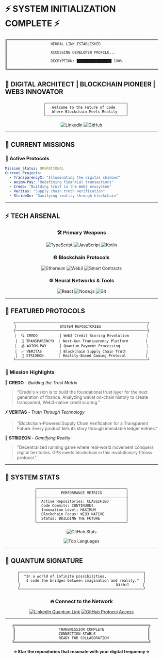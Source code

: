 # ⚡ SYSTEM INITIALIZATION COMPLETE ⚡

```
╔══════════════════════════════════════════════════════════════════════╗
║                    NEURAL LINK ESTABLISHED                          ║
║                    ACCESSING DEVELOPER PROFILE...                   ║
║                    DECRYPTION: ████████████████ 100%                ║
╚══════════════════════════════════════════════════════════════════════╝
```

## 🔬 **DIGITAL ARCHITECT | BLOCKCHAIN PIONEER | WEB3 INNOVATOR**

<div align="center">
  
```ascii
    ╭─────────────────────────────────────╮
    │   Welcome to the Future of Code     │
    │   Where Blockchain Meets Reality    │
    ╰─────────────────────────────────────╯
```

[![LinkedIn](https://img.shields.io/badge/LinkedIn-0077B5?style=for-the-badge&logo=linkedin&logoColor=white)](https://www.linkedin.com/in/nikhhil07/)
[![GitHub](https://img.shields.io/badge/GitHub-100000?style=for-the-badge&logo=github&logoColor=white)](https://github.com/nikhlu07)

</div>

---

## 🌌 **CURRENT MISSIONS**

### 🔮 **Active Protocols**
```yaml
Mission_Status: OPERATIONAL
Current_Projects:
  - TransparencyX: "Illuminating the digital shadows"
  - Axiom-Pay: "Redefining financial transactions"
  - Credo: "Building trust in the Web3 ecosystem"
  - Veritas: "Supply chain truth verification"
  - StrideOn: "Gamifying reality through blockchain"
```

---

## ⚡ **TECH ARSENAL**

<div align="center">

### 🛠️ **Primary Weapons**
![TypeScript](https://img.shields.io/badge/TypeScript-007ACC?style=for-the-badge&logo=typescript&logoColor=white)
![JavaScript](https://img.shields.io/badge/JavaScript-323330?style=for-the-badge&logo=javascript&logoColor=F7DF1E)
![Kotlin](https://img.shields.io/badge/Kotlin-0095D5?style=for-the-badge&logo=kotlin&logoColor=white)

### 🌐 **Blockchain Protocols**
![Ethereum](https://img.shields.io/badge/Ethereum-3C3C3D?style=for-the-badge&logo=Ethereum&logoColor=white)
![Web3](https://img.shields.io/badge/Web3-F16822?style=for-the-badge&logo=web3.js&logoColor=white)
![Smart Contracts](https://img.shields.io/badge/Smart_Contracts-4A90E2?style=for-the-badge)

### ⚙️ **Neural Networks & Tools**
![React](https://img.shields.io/badge/React-20232A?style=for-the-badge&logo=react&logoColor=61DAFB)
![Node.js](https://img.shields.io/badge/Node.js-339933?style=for-the-badge&logo=nodedotjs&logoColor=white)
![Git](https://img.shields.io/badge/Git-F05032?style=for-the-badge&logo=git&logoColor=white)

</div>

---

## 🚀 **FEATURED PROTOCOLS**

<div align="center">

```
┌─────────────────────────────────────────────────────────────┐
│                    SYSTEM REPOSITORIES                     │
├─────────────────────────────────────────────────────────────┤
│  🔍 CREDO          │ Web3 Credit Scoring Revolution        │
│  🔗 TRANSPARENCYX  │ Next-Gen Transparency Platform        │
│  💰 AXIOM-PAY      │ Quantum Payment Processing            │
│  ✅ VERITAS        │ Blockchain Supply Chain Truth         │
│  🏃 STRIDEON       │ Reality-Based Gaming Protocol         │
└─────────────────────────────────────────────────────────────┘
```

</div>

### 🎯 **Mission Highlights**

**🔮 CREDO** - *Building the Trust Matrix*
> "Credo's vision is to build the foundational trust layer for the next generation of finance. Analyzing wallet on-chain history to create transparent, Web3-native credit scoring."

**⚡ VERITAS** - *Truth Through Technology*
> "Blockchain-Powered Supply Chain Verification for a Transparent Future. Every product tells its story through immutable ledger entries."

**🏃 STRIDEON** - *Gamifying Reality*
> "Decentralized running game where real-world movement conquers digital territories. GPS meets blockchain in this revolutionary fitness protocol."

---

## 📡 **SYSTEM STATS**

<div align="center">

```
╭─────────────────────────────────────────╮
│           PERFORMANCE METRICS           │
├─────────────────────────────────────────┤
│  Active Repositories: CLASSIFIED        │
│  Code Commits: CONTINUOUS               │
│  Innovation Level: MAXIMUM              │
│  Blockchain Focus: WEB3 NATIVE          │
│  Status: BUILDING THE FUTURE            │
╰─────────────────────────────────────────╯
```

![GitHub Stats](https://github-readme-stats.vercel.app/api?username=nikhlu07&show_icons=true&theme=radical&hide_border=true&bg_color=0d1117&title_color=00f0ff&icon_color=00f0ff&text_color=ffffff)

![Top Languages](https://github-readme-stats.vercel.app/api/top-langs/?username=nikhlu07&layout=compact&theme=radical&hide_border=true&bg_color=0d1117&title_color=00f0ff&text_color=ffffff)

</div>

---

## 🌟 **QUANTUM SIGNATURE**

<div align="center">

```
┌─────────────────────────────────────────────────────────┐
│  "In a world of infinite possibilities,                 │
│   I code the bridges between imagination and reality."  │
│                                          - Nikhil      │
└─────────────────────────────────────────────────────────┘
```

### 🔥 **Connect to the Network**

[![LinkedIn Quantum Link](https://img.shields.io/badge/Establish_Neural_Link-0077B5?style=for-the-badge&logo=linkedin&logoColor=white)](https://www.linkedin.com/in/nikhhil07/)
[![GitHub Protocol Access](https://img.shields.io/badge/Access_Repository-100000?style=for-the-badge&logo=github&logoColor=white)](https://github.com/nikhlu07)

</div>

---

<div align="center">

```
╔══════════════════════════════════════════════════════════════╗
║                    TRANSMISSION COMPLETE                    ║
║                    CONNECTION STABLE                        ║
║                    READY FOR COLLABORATION                  ║
╚══════════════════════════════════════════════════════════════╝
```

**⭐ Star the repositories that resonate with your digital frequency ⭐**

</div>
